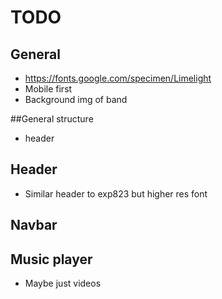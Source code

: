 # TODO

## General

* https://fonts.google.com/specimen/Limelight
* Mobile first
* Background img of band

##General structure

* header

## Header

* Similar header to exp823 but higher res font

## Navbar

## Music player

* Maybe just videos
